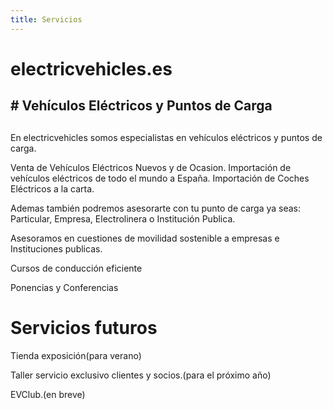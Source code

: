 ```yaml
---
title: Servicios
---
```


# electricvehicles.es
## # Vehículos Eléctricos y Puntos de Carga 
## 

En electricvehicles somos especialistas en vehículos eléctricos y puntos de carga.

Venta de Vehículos Eléctricos Nuevos y de Ocasion.
Importación de vehículos eléctricos de todo el mundo a España.
Importación de Coches Eléctricos a la carta.

Ademas también podremos asesorarte con tu punto de carga ya seas: Particular, Empresa, Electrolinera o Institución Publica.

Asesoramos en cuestiones de movilidad sostenible a empresas e Instituciones publicas.

Cursos de conducción eficiente

Ponencias y Conferencias 

# Servicios futuros

Tienda exposición(para verano) 

Taller servicio exclusivo clientes y socios.(para el próximo año)

EVClub.(en breve)
